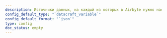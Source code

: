 ```yaml
---
description: Источники данных, на каждый из которых в Airbyte нужно настроить Source и Destination
config_default_type: "`datacraft_variable`"
config_default_format: "`json`"
type: config
doc_status: empty
---
```

